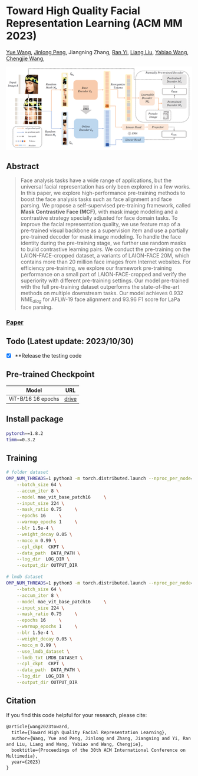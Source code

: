 # Toward High Quality Facial Representation Learning (ACM MM 2023)

<!-- <br> -->
[Yue Wang](https://github.com/nomewang), 
[Jinlong Peng](https://pjl1995.github.io/),
Jiangning Zhang,
[Ran Yi](https://yiranran.github.io/), 
[Liang Liu](https://scholar.google.com/citations?hl=zh-CN&user=Kkg3IPMAAAAJ), 
[Yabiao Wang](https://scholar.google.com/citations?hl=zh-CN&user=xiK4nFUAAAAJ), 
[Chengjie Wang](https://scholar.google.com/citations?hl=zh-CN&user=fqte5H4AAAAJ), 
<!-- <br> -->

![image](pipeline.png)

## Abstract
> Face analysis tasks have a wide range of applications, but the universal facial representation has only been explored in a few works. In this paper, we explore high-performance pre-training methods to boost the face analysis tasks such as face alignment and face parsing. We propose a self-supervised pre-training framework, called **Mask Contrastive Face (MCF)**, with mask image modeling and a contrastive strategy specially adjusted for face domain tasks. To improve the facial representation quality, we use feature map of a pre-trained visual backbone as a supervision item and use a partially pre-trained decoder for mask image modeling. To handle the face identity during the pre-training stage, we further use random masks to build contrastive learning pairs. We conduct the pre-training on the LAION-FACE-cropped dataset, a variants of LAION-FACE 20M, which contains more than 20 million face images from Internet websites. For efficiency pre-training, we explore our framework pre-training performance on a small part of LAION-FACE-cropped and verify the superiority with different pre-training settings. Our model pre-trained with the full pre-training dataset outperforms the state-of-the-art methods on multiple downstream tasks. Our model achieves 0.932 NME$_{diag}$ for AFLW-19 face alignment and 93.96 F1 score for LaPa face parsing.


### [Paper](https://arxiv.org/abs/2309.03575)


## Todo (Latest update: 2023/10/30)
- [x] **Release the testing code

## Pre-trained Checkpoint

| Model | URL |
| - | - |
| ViT-B/16 16 epochs| [drive](https://drive.google.com/file/d/1hZqMKUfc2J6zGMDLPB4m32fIzi0TSecU/view?usp=sharing) |

## Install package

``` bash
pytorch==1.8.2
timm==0.3.2
```

## Training

``` bash
# folder dataset
OMP_NUM_THREADS=1 python3 -m torch.distributed.launch --nproc_per_node=8 main_pretrain.py \
    --batch_size 64 \
    --accum_iter 8 \
    --model mae_vit_base_patch16     \
    --input_size 224 \
    --mask_ratio 0.75     \
    --epochs 16     \
    --warmup_epochs 1     \
    --blr 1.5e-4 \
    --weight_decay 0.05 \
    --moco_m 0.99 \
    --cpl_ckpt  CKPT \
    --data_path  DATA_PATH \
    --log_dir  LOG_DIR \
    --output_dir OUTPUT_DIR
```

```bash
# lmdb dataset
OMP_NUM_THREADS=1 python3 -m torch.distributed.launch --nproc_per_node=8 main_pretrain.py \
    --batch_size 64 \
    --accum_iter 8 \
    --model mae_vit_base_patch16     \
    --input_size 224 \
    --mask_ratio 0.75     \
    --epochs 16     \
    --warmup_epochs 1     \
    --blr 1.5e-4 \
    --weight_decay 0.05 \
    --moco_m 0.99 \
    --use_lmdb_dataset \
    --lmdb_txt LMDB_DATASET \
    --cpl_ckpt  CKPT \
    --data_path  DATA_PATH \
    --log_dir  LOG_DIR \
    --output_dir OUTPUT_DIR
```

## Citation
If you find this code helpful for your research, please cite:
```
@article{wang2023toward,
  title={Toward High Quality Facial Representation Learning},
  author={Wang, Yue and Peng, Jinlong and Zhang, Jiangning and Yi, Ran and Liu, Liang and Wang, Yabiao and Wang, Chengjie},
  booktitle={Proceedings of the 30th ACM International Conference on Multimedia},
  year={2023}
}
```


